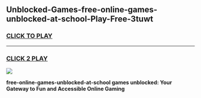 
## Unblocked-Games-free-online-games-unblocked-at-school-Play-Free-3tuwt
<h3>
<a href="https://premium76.site?title=free-online-games-unblocked-at-school&ref=10A">CLICK TO PLAY</a></h3>
<hr>

<h3>
<a href="https://premium76.site?title=free-online-games-unblocked-at-school&ref=10A">CLICK 2 PLAY</a>
  
</h3>

<a href="https://premium76.site?title=free-online-games-unblocked-at-school&ref=10A"><img src="https://clearcache.store/games.png"></a>


**free-online-games-unblocked-at-school games unblocked: Your Gateway to Fun and Accessible Online Gaming**

